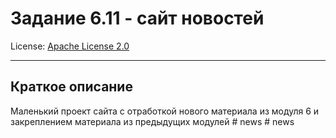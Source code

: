 # Задание 6.11 - сайт новостей

License: [Apache License 2.0](./license.md)

---

## Краткое описание

Маленький проект сайта с отработкой нового материала из модуля 6 и закреплением материала из предыдущих модулей
#   n e w s  
 #   n e w s  
 